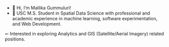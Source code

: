 - 👋 Hi, I’m Mallika Gummuluri! 
- 🌱 USC M.S. Student in Spatial Data Science with professional and academic experience in machine learning, software experimentation, and Web Development. 

➳ Interested in exploring Analytics and GIS (Satellite/Aerial Imagery) related positions.



<!---
mallllika/mallllika is a ✨ special ✨ repository because its `README.md` (this file) appears on your GitHub profile.
You can click the Preview link to take a look at your changes.
--->
